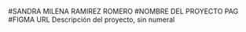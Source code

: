 #SANDRA MILENA RAMIREZ ROMERO
#NOMBRE DEL PROYECTO PAG
#FIGMA URL
Descripción del proyecto, sin numeral
